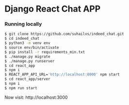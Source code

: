 # Django React Chat APP

### Running locally
```bash
$ git clone https://github.com/suhailvs/indeed_chat.git
$ cd indeed_chat
$ python3 -m venv env
$ source env/bin/activate
$ pip install -r requirements_min.txt
$ ./manage.py migrate
$ ./manage.py runserver
$ cd react_app
$ npm i
$ REACT_APP_API_URL='http://localhost:8000' npm start
$ cd react_app/server
$ npm i
$ npm run start
```

Now visit: http://localhost:3000